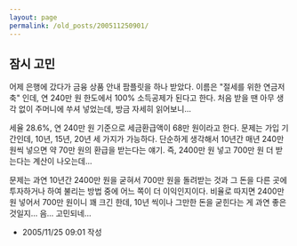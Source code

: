 ```yaml
---
layout: page
permalink: /old_posts/200511250901/
---
```


## 잠시 고민

어제 은행에 갔다가 금융 상품 안내 팜플릿을 하나 받았다.
이름은 "절세를 위한 연금저축" 인데, 연 240만 원 한도에서 100% 소득공제가 된다고 한다.
처음 받을 땐 아무 생각 없이 주머니에 쑤셔 넣었는데, 방금 자세히 읽어보니...

세율 28.6%, 연 240만 원 기준으로 세금환급액이 68만 원이라고 한다.
문제는 가입 기간인데, 10년, 15년, 20년 세 가지가 가능하다.
단순하게 생각해서 10년간 매년 240만 원씩 넣으면 약 70만 원의 환급을 받는다는 얘기.
즉, 2400만 원 넣고 700만 원 더 받는다는 계산이 나오는데...

문제는 과연 10년간 2400만 원을 굳혀서 700만 원을 돌려받는 것과 
그 돈을 다른 곳에 투자하거나 하여 불리는 방법 중에 어느 쪽이 더 이익인지이다.
비율로 따지면 2400만 원 넣어서 700만 원이니 꽤 크긴 한데,
10년 씩이나 그만한 돈을 굳힌다는 게 과연 좋은 것일지... 음... 고민되네...




- 2005/11/25 09:01 작성